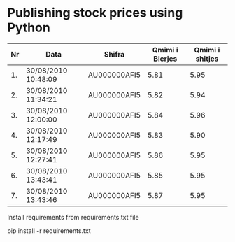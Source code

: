 # Publishing stock prices using Python

|Nr | Data                 |   Shifra     |  Qmimi i Blerjes |   Qmimi i shitjes |
|---|----------------------|--------------|------------------|-------------------|
|1. | 30/08/2010 10:48:09  | AU000000AFI5 |            5.81  |             5.95  |
|2. | 30/08/2010 11:34:21  | AU000000AFI5 |            5.82  |             5.94  |
|3. | 30/08/2010 12:00:00  | AU000000AFI5 |            5.84  |             5.96  |
|4. | 30/08/2010 12:17:49  | AU000000AFI5 |            5.83  |             5.90  |
|5. | 30/08/2010 12:27:41  | AU000000AFI5 |            5.86  |             5.95  |
|6. | 30/08/2010 13:43:41  | AU000000AFI5 |            5.85  |             5.95  |
|7. | 30/08/2010 13:43:46  | AU000000AFI5 |            5.87  |             5.95  |


Install requirements from requirements.txt file

pip install -r requirements.txt

